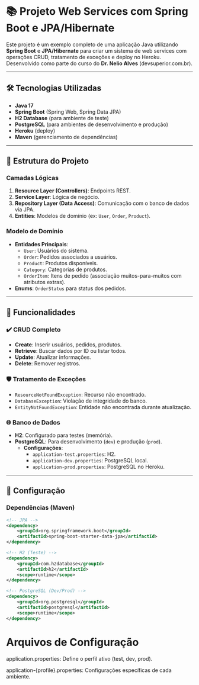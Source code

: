 # 📚 Projeto Web Services com Spring Boot e JPA/Hibernate

Este projeto é um exemplo completo de uma aplicação Java utilizando **Spring Boot** e **JPA/Hibernate** para criar um sistema de web services com operações CRUD, tratamento de exceções e deploy no Heroku. Desenvolvido como parte do curso do **Dr. Nelio Alves** (devsuperior.com.br).

---

## 🛠️ Tecnologias Utilizadas

- **Java 17**
- **Spring Boot** (Spring Web, Spring Data JPA)
- **H2 Database** (para ambiente de teste)
- **PostgreSQL** (para ambientes de desenvolvimento e produção)
- **Heroku** (deploy)
- **Maven** (gerenciamento de dependências)

---

## 📂 Estrutura do Projeto

### Camadas Lógicas
1. **Resource Layer (Controllers)**: Endpoints REST.
2. **Service Layer**: Lógica de negócio.
3. **Repository Layer (Data Access)**: Comunicação com o banco de dados via JPA.
4. **Entities**: Modelos de domínio (ex: `User`, `Order`, `Product`).

### Modelo de Domínio
- **Entidades Principais**:
  - `User`: Usuários do sistema.
  - `Order`: Pedidos associados a usuários.
  - `Product`: Produtos disponíveis.
  - `Category`: Categorias de produtos.
  - `OrderItem`: Itens de pedido (associação muitos-para-muitos com atributos extras).
- **Enums**: `OrderStatus` para status dos pedidos.

---

## 🚀 Funcionalidades

### ✔️ CRUD Completo
- **Create**: Inserir usuários, pedidos, produtos.
- **Retrieve**: Buscar dados por ID ou listar todos.
- **Update**: Atualizar informações.
- **Delete**: Remover registros.

### 🛡️ Tratamento de Exceções
- `ResourceNotFoundException`: Recurso não encontrado.
- `DatabaseException`: Violação de integridade do banco.
- `EntityNotFoundException`: Entidade não encontrada durante atualização.

### 🌐 Banco de Dados
- **H2**: Configurado para testes (memória).
- **PostgreSQL**: Para desenvolvimento (`dev`) e produção (`prod`).
  - **Configurações**:
    - `application-test.properties`: H2.
    - `application-dev.properties`: PostgreSQL local.
    - `application-prod.properties`: PostgreSQL no Heroku.

---

## 🔧 Configuração

### Dependências (Maven)
```xml
<!-- JPA -->
<dependency>
    <groupId>org.springframework.boot</groupId>
    <artifactId>spring-boot-starter-data-jpa</artifactId>
</dependency>

<!-- H2 (Teste) -->
<dependency>
    <groupId>com.h2database</groupId>
    <artifactId>h2</artifactId>
    <scope>runtime</scope>
</dependency>

<!-- PostgreSQL (Dev/Prod) -->
<dependency>
    <groupId>org.postgresql</groupId>
    <artifactId>postgresql</artifactId>
    <scope>runtime</scope>
</dependency>

```

# Arquivos de Configuração
application.properties: Define o perfil ativo (test, dev, prod).

application-{profile}.properties: Configurações específicas de cada ambiente.
